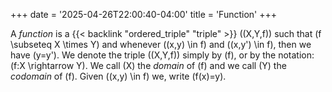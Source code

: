 +++
date = '2025-04-26T22:00:40-04:00'
title = 'Function'
+++

A _function_ is a {{< backlink "ordered_triple" "triple" >}}
\((X,Y,f)\) such that \(f \subseteq X \times Y\) and whenever \((x,y) \in f\)
and \((x,y') \in f\), then we have \(y=y'\). We denote the triple \((X,Y,f)\)
simply by \(f\), or by the notation: \(f:X \rightarrow Y\). We call \(X\) the
_domain_ of \(f\) and we call \(Y\) the _codomain_ of \(f\). Given \((x,y) \in f\)
we, write \(f(x)=y\).
